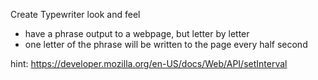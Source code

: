 Create Typewriter look and feel 

- have a phrase output to a webpage, but letter by letter
- one letter of the phrase will be written to the page every half second

hint: https://developer.mozilla.org/en-US/docs/Web/API/setInterval
